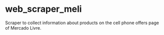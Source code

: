 # web_scraper_meli
Scraper to collect information about products on the cell phone offers page of Mercado Livre.
